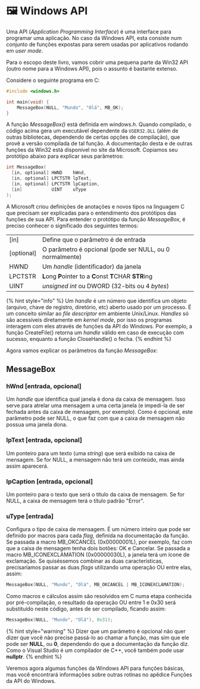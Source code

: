# 🖼 Windows API

Uma API (_Application Programming Interface_) é uma interface para programar uma aplicação. No caso da Windows API, esta consiste num conjunto de funções expostas para serem usadas por aplicativos rodando em _user mode_.

Para o escopo deste livro, vamos cobrir uma pequena parte da Win32 API (outro nome para a Windows API), pois o assunto é bastante extenso.

Considere o seguinte programa em C:

```c
#include <windows.h>

int main(void) {
    MessageBox(NULL, "Mundo", "Olá", MB_OK);
}
```

A função _MessageBox()_ está definida em _windows.h_. Quando compilado, o código acima gera um executável dependente da `USER32.DLL` (além de outras bibliotecas, dependendo de certas opções de compilação), que provê a versão compilada de tal função. A documentação desta e de outras funções da Win32 está disponível no site da Microsoft. Copiamos seu protótipo abaixo para explicar seus parâmetros:

```c
int MessageBox(
  [in, optional] HWND    hWnd,
  [in, optional] LPCTSTR lpText,
  [in, optional] LPCTSTR lpCaption,
  [in]           UINT    uType
);
```

A Microsoft criou definições de anotações e novos tipos na linguagem C que precisam ser explicadas para o entendimento dos protótipos das funções de sua API. Para entender o protótipo da função _MessageBox_, é preciso conhecer o significado dos seguintes termos:

|             |                                                          |
| ----------- | -------------------------------------------------------- |
| \[in]       | Define que o parâmetro é de entrada                      |
| \[optional] | O parâmetro é opcional (pode ser NULL, ou 0 normalmente) |
| HWND        | Um _handle_ (identificador) da janela                    |
| LPCTSTR     | **L**ong **P**ointer to a **C**onst **T**CHAR **STR**ing |
| UINT        | _unsigned int_ ou DWORD (32-bits ou 4 _bytes_)           |

{% hint style="info" %}
Um _handle_ é um número que identifica um objeto (arquivo, chave de registro, diretório, etc) aberto usado por um processo. É um conceito similar ao _file descriptor_ em ambiente Unix/Linux. _Handles_ só são acessíveis diretamente em _kernel mode_, por isso os programas interagem com eles através de funções da API do Windows. Por exemplo, a função CreateFile() retorna um _handle_ válido em caso de execução com sucesso, enquanto a função CloseHandle() o fecha.
{% endhint %}

Agora vamos explicar os parâmetros da função _MessageBox_:

## MessageBox

### hWnd \[entrada, opcional]

Um _handle_ que identifica qual janela é dona da caixa de mensagem. Isso serve para atrelar uma mensagem a uma certa janela (e impedi-la de ser fechada antes da caixa de mensagem, por exemplo). Como é opcional, este parâmetro pode ser NULL, o que faz com que a caixa de mensagem não possua uma janela dona.

### lpText \[entrada, opcional]

Um ponteiro para um texto (uma _string_) que será exibido na caixa de mensagem. Se for NULL, a mensagem não terá um conteúdo, mas ainda assim aparecerá.

### lpCaption \[entrada, opcional]

Um ponteiro para o texto que será o título da caixa de mensagem. Se for NULL, a caixa de mensagem terá o título padrão "Error".

### uType \[entrada]

Configura o tipo de caixa de mensagem. É um número inteiro que pode ser definido por macros para cada _flag_, definida na documentação da função. Se passada a macro MB\_OKCANCEL (0x00000001L), por exemplo, faz com que a caixa de mensagem tenha dois botões: OK e Cancelar. Se passada a macro MB\_ICONEXCLAMATION (0x00000030L), a janela terá um ícone de exclamação. Se quiséssemos combinar as duas características, precisaríamos passar as duas _flags_ utilizando uma operação OU entre elas, assim:

```c
MessageBox(NULL, "Mundo", "Olá", MB_OKCANCEL | MB_ICONEXCLAMATION);
```

Como macros e cálculos assim são resolvidos em C numa etapa conhecida por pré-compilação, o resultado da operação OU entre 1 e 0x30 será substituído neste código, antes de ser compilado, ficando assim:

```c
MessageBox(NULL, "Mundo", "Olá"), 0x31);
```

{% hint style="warning" %}
Dizer que um parâmetro é opcional não quer dizer que você não precise passá-lo ao chamar a função, mas sim que ele pode ser **NULL**, ou **0**, dependendo do que a documentação da função diz. Como o Visual Studio é um compilador de C++, você também pode usar **nullptr**.
{% endhint %}

Veremos agora algumas funções da Windows API para funções básicas, mas você encontrará informações sobre outras rotinas no apêdice Funções da API do Windows.
